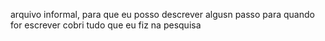 arquivo informal, para que eu posso descrever algusn passo para quando for escrever cobri tudo que eu fiz na pesquisa
